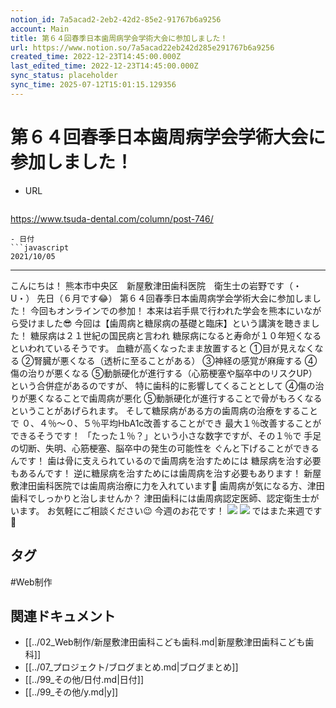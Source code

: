 ```yaml
---
notion_id: 7a5acad2-2eb2-42d2-85e2-91767b6a9256
account: Main
title: 第６４回春季日本歯周病学会学術大会に参加しました！
url: https://www.notion.so/7a5acad22eb242d285e291767b6a9256
created_time: 2022-12-23T14:45:00.000Z
last_edited_time: 2022-12-23T14:45:00.000Z
sync_status: placeholder
sync_time: 2025-07-12T15:01:15.129356
---
```

# 第６４回春季日本歯周病学会学術大会に参加しました！

- URL
  ```javascript
https://www.tsuda-dental.com/column/post-746/
  ```
- 日付
  ```javascript
2021/10/05
  ```
---
こんにちは！
熊本市中央区　新屋敷津田歯科医院　衛生士の岩野です（・U・）
先日（６月です😂）
第６４回春季日本歯周病学会学術大会に参加しました！
今回もオンラインでの参加！
本来は岩手県で行われた学会を熊本にいながら受けました😎
今回は【歯周病と糖尿病の基礎と臨床】という講演を聴きました！
糖尿病は２１世紀の国民病と言われ
糖尿病になると寿命が１０年短くなるといわれているそうです。
血糖が高くなったまま放置すると
①目が見えなくなる
②腎臓が悪くなる（透析に至ることがある）
③神経の感覚が麻痺する
④傷の治りが悪くなる
⑤動脈硬化が進行する（心筋梗塞や脳卒中のリスクUP）
という合併症があるのですが、
特に歯科的に影響してくることとして
④傷の治りが悪くなることで歯周病が悪化
⑤動脈硬化が進行することで骨がもろくなる
ということがあげられます。
そして糖尿病がある方の歯周病の治療をすることで
０、４％〜０、５％平均HbA1c改善することができ
最大１％改善することができるそうです！
「たった１％？」という小さな数字ですが、その１％で
手足の切断、失明、心筋梗塞、脳卒中の発生の可能性を
ぐんと下げることができるんです！
歯は骨に支えられているので歯周病を治すためには
糖尿病を治す必要もあるんです！
逆に糖尿病を治すためには歯周病を治す必要もあります！
新屋敷津田歯科医院では歯周病治療に力を入れています💪
歯周病が気になる方、津田歯科でしっかりと治しませんか？
津田歯科には歯周病認定医師、認定衛生士がいます。
お気軽にご相談ください😉
今週のお花です！
![](https://www.tsuda-dental.com/column/_data/contribute/images/746_1_18.jpg)
![](https://www.tsuda-dental.com/column/_data/contribute/images/746_1_19.jpg)
ではまた来週です🤗

## タグ

#Web制作 

## 関連ドキュメント

- [[../02_Web制作/新屋敷津田歯科こども歯科.md|新屋敷津田歯科こども歯科]]
- [[../07_プロジェクト/ブログまとめ.md|ブログまとめ]]
- [[../99_その他/日付.md|日付]]
- [[../99_その他/y.md|y]]
